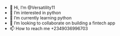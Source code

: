 - 👋 Hi, I’m @Versatility11
- 👀 I’m interested in python 
- 🌱 I’m currently learning python 
- 💞️ I’m looking to collaborate on building a fintech app 
- 📫 How to reach me +2349036996703

<!---
Versatility11/Versatility11 is a ✨ special ✨ repository because its `README.md` (this file) appears on your GitHub profile.
You can click the Preview link to take a look at your changes.
--->
